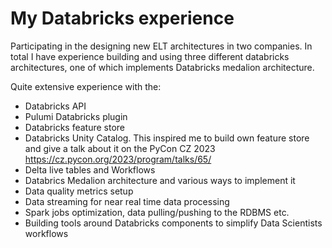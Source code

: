 # My Databricks experience

Participating in the designing new ELT architectures in two companies. In total
I have experience building and using three different databricks architectures,
one of which implements Databricks medalion architecture.

Quite extensive experience with the:
- Databricks API
- Pulumi Databricks plugin
- Databricks feature store
- Databricks Unity Catalog.
This inspired me to build own feature store and give a talk about it
on the PyCon CZ 2023 <https://cz.pycon.org/2023/program/talks/65/>
- Delta live tables and Workflows
- Databrics Medalion architecture and various ways to implement it
- Data quality metrics setup
- Data streaming for near real time data processing
- Spark jobs optimization, data pulling/pushing to the RDBMS etc.
- Building tools around Databricks components to simplify Data Scientists
workflows
